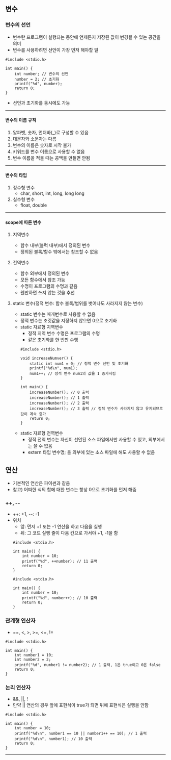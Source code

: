 ## 변수
### 변수의 선언
   - 변수란 프로그램이 실행되는 동안에 언제든지 저장된 값이 변경될 수 있는 공간을 의미
   - 변수를 사용하려면 선언이 가장 먼저 해야할 일
   ```
   #include <stdio.h>
      
   int main() {
       int number; // 변수의 선언
       number = 2; // 초기화
       printf("%d", number);         
       return 0;
   }
   ```
   - 선언과 초기화를 동시에도 가능   
---

#### 변수의 이름 규칙
   1. 알파벳, 숫자, 언더바(_)로 구성할 수 있음
   2. 대문자와 소문자는 다름
   3. 변수의 이름은 숫자로 시작 불가
   4. 키워드를 변수 이름으로 사용할 수 없음
   5. 변수 이름을 적을 때는 공백을 만들면 안됨
---

#### 변수의 타입
   1. 정수형 변수
      - char, short, int, long, long long
   2. 실수형 변수
      - float, double
---

#### scope에 따른 변수
   1. 지역변수
      - 함수 내부(블럭 내부)에서 정의된 변수
      - 정의된 블록/함수 밖에서는 참조할 수 없음   
      
   2. 전역변수
      - 함수 외부에서 정의된 변수
      - 모든 함수에서 참조 가능
      - 수명이 프로그램의 수명과 같음
      - 웬만하면 쓰지 않는 것을 추천   
   
   3. static 변수(정적 변수: 함수 블록/범위를 벗어나도 사라지지 않는 변수)
      - static 변수는 매개변수로 사용할 수 없음
      - 정적 변수는 초깃값을 지정하지 않으면 0으로 초기화
      - static 자료형 지역변수
         - 정적 지역 변수 수명은 프로그램의 수명
         - 같은 초기화를 한 번만 수행
         ```
         #include <stdio.h>
         
         void increaseNumver() {
             static int num1 = 0; // 정적 변수 선언 및 초기화
             printf("%d\n", num1); 
             num1++; // 정적 변수 num1의 값을 1 증가시킴
         }
         
         int main() {
             increaseNumber(); // 0 출력
             increaseNumber(); // 1 출력
             increaseNumber(); // 2 출력
             increaseNumber(); // 3 출력 // 정적 변수가 사라지지 않고 유지되므로 값이 계속 증가
             return 0;
         }
         ```
      - static 자료형 전역변수
         - 정적 전역 변수는 자신이 선언된 소스 파일에서만 사용할 수 있고, 외부에서는 쓸 수 없음
         - extern 타입 변수명; 을 외부에 있는 소스 파일에 해도 사용할 수 없음
      
## 연산
   - 기본적인 연산은 파이썬과 같음
   - 참고) 어떠한 식의 합에 대한 변수는 항상 0으로 초기화를 먼저 해줌
### ++, --
   - ++: +1, --: -1
   - 위치
      - 앞: 먼저 +1 또는 -1 연산을 하고 다음을 실행
      - 뒤: 그 코드 실행 줄이 다음 칸으로 가서야 +1, -1을 함
      ```
      #include <stdio.h>
      
      int main() {
          int number = 10;
          printf("%d", ++number); // 11 출력
          return 0;
      }
      ```
      ```
      #include <stdio.h>
        
      int main() {
          int number = 10;
          printf("%d", number++); // 10 출력
          return 0;
      }
      ```
### 관계형 연산자
   - ==, <, >, >=, <=, !=
   ```
   #include <stdio.h>
     
   int main() {
       int number1 = 10;
       int number2 = 2;
       printf("%d", number1 != number2); // 1 출력, 1은 true이고 0은 false
       return 0;
   }
   ```
### 논리 연산자
   - &&, ||, !
   - 만약 || 연산의 경우 앞에 표현식이 true가 되면 뒤에 표현식은 실행을 안함
   ```
   #include <stdio.h>
      
   int main() {
       int number = 10;
       printf("%d\n", number1 == 10 || number1++ == 10); // 1 출력
       printf("%d\n", number1); // 10 출력
       return 0;
   }
   ```
---
